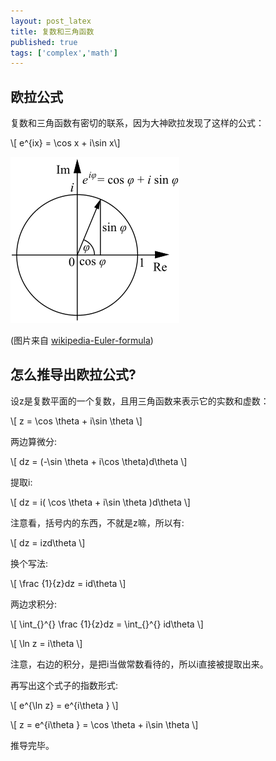 ```yaml
---
layout: post_latex
title: 复数和三角函数
published: true
tags: ['complex','math']
---
```


## 欧拉公式

复数和三角函数有密切的联系，因为大神欧拉发现了这样的公式：

\\[ e\^\{ix\} = \\cos x + i\\sin x\\]



![4.png](../images/2015.10/4.png)

(图片来自
[wikipedia-Euler-formula](https://en.wikipedia.org/wiki/Euler%27s_formula))


<!--more-->


## 怎么推导出欧拉公式?

设z是复数平面的一个复数，且用三角函数来表示它的实数和虚数：

\\[ z = \\cos \\theta + i\\sin \\theta \\]

两边算微分:

\\[ dz = (-\\sin \\theta + i\\cos \\theta)d\\theta \\]

提取i:

\\[ dz = i( \\cos \\theta + i\\sin \\theta )d\\theta \\]

注意看，括号内的东西，不就是z嘛，所以有:

\\[ dz = izd\\theta \\]

换个写法:

\\[ \\frac \{1\}\{z\}dz = id\\theta \\]

两边求积分:

\\[ \\int\_\{\}\^\{\} \\frac \{1\}\{z\}dz = \\int\_\{\}\^\{\} id\\theta \\]

\\[ \\ln z = i\\theta \\]

注意，右边的积分，是把i当做常数看待的，所以i直接被提取出来。

再写出这个式子的指数形式:

\\[ e\^\{\\ln z\} = e\^\{i\\theta \} \\]

\\[ z = e\^\{i\\theta \} = \\cos \\theta + i\\sin \\theta \\]

推导完毕。







